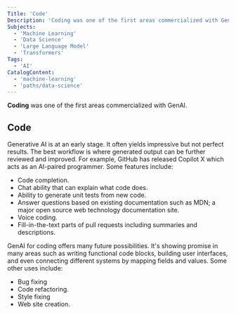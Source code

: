 ```yaml
---
Title: 'Code'
Description: 'Coding was one of the first areas commercialized with GenAI.'
Subjects:
  - 'Machine Learning'
  - 'Data Science'
  - 'Large Language Model'
  - 'Transformers'
Tags:
  - 'AI'
CatalogContent:
  - 'machine-learning'
  - 'paths/data-science'
---
```


**Coding** was one of the first areas commercialized with GenAI.

## Code

Generative AI is at an early stage. It often yields impressive but not perfect results. The best workflow is where generated output can be further reviewed and improved. For example, GitHub has released Copilot X which acts as an AI-paired programmer. Some features include:

- Code completion.
- Chat ability that can explain what code does.
- Ability to generate unit tests from new code.
- Answer questions based on existing documentation such as MDN; a major open source web technology documentation site.
- Voice coding.
- Fill-in-the-text parts of pull requests including summaries and descriptions.

GenAI for coding offers many future possibilities. It's showing promise in many areas such as writing functional code blocks, building user interfaces, and even connecting different systems by mapping fields and values. Some other uses include:

- Bug fixing
- Code refactoring.
- Style fixing
- Web site creation.
